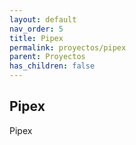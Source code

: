 ```yaml
---
layout: default
nav_order: 5
title: Pipex
permalink: proyectos/pipex
parent: Proyectos
has_children: false
---
```


## Pipex

Pipex